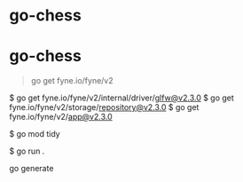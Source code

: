 # go-chess
# go-chess


> go get fyne.io/fyne/v2

$ go get fyne.io/fyne/v2/internal/driver/glfw@v2.3.0 
$ go get fyne.io/fyne/v2/storage/repository@v2.3.0
$ go get fyne.io/fyne/v2/app@v2.3.0

$ go mod tidy


$ go run .


go generate


